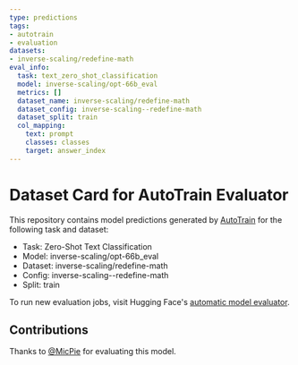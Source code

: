 ```yaml
---
type: predictions
tags:
- autotrain
- evaluation
datasets:
- inverse-scaling/redefine-math
eval_info:
  task: text_zero_shot_classification
  model: inverse-scaling/opt-66b_eval
  metrics: []
  dataset_name: inverse-scaling/redefine-math
  dataset_config: inverse-scaling--redefine-math
  dataset_split: train
  col_mapping:
    text: prompt
    classes: classes
    target: answer_index
---
```

# Dataset Card for AutoTrain Evaluator

This repository contains model predictions generated by [AutoTrain](https://huggingface.co/autotrain) for the following task and dataset:

* Task: Zero-Shot Text Classification
* Model: inverse-scaling/opt-66b_eval
* Dataset: inverse-scaling/redefine-math
* Config: inverse-scaling--redefine-math
* Split: train

To run new evaluation jobs, visit Hugging Face's [automatic model evaluator](https://huggingface.co/spaces/autoevaluate/model-evaluator).

## Contributions

Thanks to [@MicPie](https://huggingface.co/MicPie) for evaluating this model.